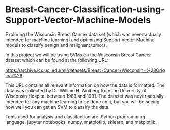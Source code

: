# Breast-Cancer-Classification-using-Support-Vector-Machine-Models
Exploring the Wisconsin Breast Cancer data set (which was never actually intended for machine learning) and optimizing
Support Vector Machine models to classify benign and malignant tumors. 

In this project we will be using SVMs on the Wisconsin Breast Cancer dataset which can be found at the following URL:

https://archive.ics.uci.edu/ml/datasets/Breast+Cancer+Wisconsin+%28Original%29

This URL contains all relevant information on how the data is formatted. The data was collected by Dr. William H. Wolberg from the 
University of Wisconsin Hospital between 1989 and 1991. The dataset was never actually intended for any machine learning to be done on it,
but you will be seeing how well you can get an SVM to classify the data.

Tools used for analysis and classifaction are: Python programming language, jupyter notebooks, numpy, matplotlib, sklearn, and matplotlib.


